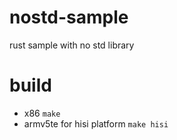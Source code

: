 # nostd-sample
rust sample with no std library

# build
- x86
`make`
- armv5te for hisi platform
`make hisi`

